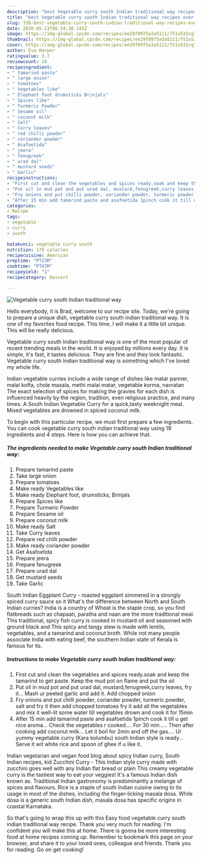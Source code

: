 ```yaml
---
description: "best Vegetable curry south Indian traditional way recipes ever | how to make good Vegetable curry south Indian traditional way"
title: "best Vegetable curry south Indian traditional way recipes ever | how to make good Vegetable curry south Indian traditional way"
slug: 338-best-vegetable-curry-south-indian-traditional-way-recipes-ever-how-to-make-good-vegetable-curry-south-indian-traditional-way
date: 2020-05-13T06:34:38.145Z
image: https://img-global.cpcdn.com/recipes/ee29f0975a3a5111/751x532cq70/vegetable-curry-south-indian-traditional-way-recipe-main-photo.jpg
thumbnail: https://img-global.cpcdn.com/recipes/ee29f0975a3a5111/751x532cq70/vegetable-curry-south-indian-traditional-way-recipe-main-photo.jpg
cover: https://img-global.cpcdn.com/recipes/ee29f0975a3a5111/751x532cq70/vegetable-curry-south-indian-traditional-way-recipe-main-photo.jpg
author: Eva Harper
ratingvalue: 3.7
reviewcount: 10
recipeingredient:
- " tamarind paste"
- " large onion"
- " tomatoes"
- " Vegetables like"
- " Elephant foot drumsticks Brinjals"
- " Spices like"
- " Turmeric Powder"
- " Sesame oil"
- " coconut milk"
- " Salt"
- " Curry leaves"
- " red chilli powder"
- " coriander powder"
- " Asafoetida"
- " jeera"
- " fenugreek"
- " urad dal"
- " mustard seeds"
- " Garlic"
recipeinstructions:
- "First cut and clean the vegetables and spices ready.soak and keep the tamarind to get paste. Keep the mud pot on flame and put the oil"
- "Put oil in mud pot and put urad dal, mustard,fenugreek,curry leaves, fry it... Mash ur peeled garlic and add it. Add chopped onion"
- "Fry onions and put chilli powder, coriander powder, turmeric powder, salt and fry it then add chopped tomatoes fry it add all the vegetables and mix it well-lit some water till vegetables drown and cook it for 15min"
- "After 15 min add tamarind paste and asafoetida 1pinch cook it till u get nice aroma... Check the vegetables r cooked.... For 30 min..... Then after cooking add coconut milk... Let it boil for 2min and off the gas.... Ur yummy vegetable curry (Kara kolumbu) south Indian style is ready... Serve it wit white rice and spoon of ghee if u like it."
categories:
- Recipe
tags:
- vegetable
- curry
- south

katakunci: vegetable curry south 
nutrition: 179 calories
recipecuisine: American
preptime: "PT23M"
cooktime: "PT47M"
recipeyield: "1"
recipecategory: Dessert

---
```



![Vegetable curry south Indian traditional way](https://img-global.cpcdn.com/recipes/ee29f0975a3a5111/751x532cq70/vegetable-curry-south-indian-traditional-way-recipe-main-photo.jpg)

Hello everybody, it is Brad, welcome to our recipe site. Today, we're going to prepare a unique dish, vegetable curry south indian traditional way. It is one of my favorites food recipe. This time, I will make it a little bit unique. This will be really delicious.

Vegetable curry south Indian traditional way is one of the most popular of recent trending meals in the world. It is enjoyed by millions every day. It is simple, it's fast, it tastes delicious. They are fine and they look fantastic. Vegetable curry south Indian traditional way is something which I've loved my whole life.

Indian vegetable curries include a wide range of dishes like matar panner, malai kofta, chole masala, methi malai matar, vegetable korma, navratan The exact selection of spices for making the gravies for each dish is influenced heavily by the region, tradition, even religious practice, and many times. A South Indian Vegetable Curry for a quick,tasty weeknight meal. Mixed vegetables are drowned in spiced coconut milk.


To begin with this particular recipe, we must first prepare a few ingredients. You can cook vegetable curry south indian traditional way using 19 ingredients and 4 steps. Here is how you can achieve that.

<!--inarticleads1-->

##### The ingredients needed to make Vegetable curry south Indian traditional way:

1. Prepare  tamarind paste
1. Take  large onion
1. Prepare  tomatoes
1. Make ready  Vegetables like
1. Make ready  Elephant foot, drumsticks, Brinjals
1. Prepare  Spices like
1. Prepare  Turmeric Powder
1. Prepare  Sesame oil
1. Prepare  coconut milk
1. Make ready  Salt
1. Take  Curry leaves
1. Prepare  red chilli powder
1. Make ready  coriander powder
1. Get  Asafoetida
1. Prepare  jeera
1. Prepare  fenugreek
1. Prepare  urad dal
1. Get  mustard seeds
1. Take  Garlic


South Indian Eggplant Curry - roasted eggplant simmered in a strongly spiced curry sauce so it What&#39;s the difference between North and South Indian curries? India is a country of Wheat is the staple crop, so you find flatbreads such as chapaati, paratha and naan are the more traditional meal. This traditional, spicy fish curry is cooked in mustard oil and seasoned with ground black and This spicy and tangy stew is made with lentils, vegetables, and a tamarind and coconut broth. While not many people associate India with eating beef, the southern Indian state of Kerala is famous for its. 

<!--inarticleads2-->

##### Instructions to make Vegetable curry south Indian traditional way:

1. First cut and clean the vegetables and spices ready.soak and keep the tamarind to get paste. Keep the mud pot on flame and put the oil
1. Put oil in mud pot and put urad dal, mustard,fenugreek,curry leaves, fry it... Mash ur peeled garlic and add it. Add chopped onion
1. Fry onions and put chilli powder, coriander powder, turmeric powder, salt and fry it then add chopped tomatoes fry it add all the vegetables and mix it well-lit some water till vegetables drown and cook it for 15min
1. After 15 min add tamarind paste and asafoetida 1pinch cook it till u get nice aroma... Check the vegetables r cooked.... For 30 min..... Then after cooking add coconut milk... Let it boil for 2min and off the gas.... Ur yummy vegetable curry (Kara kolumbu) south Indian style is ready... Serve it wit white rice and spoon of ghee if u like it.


Indian vegetarian and vegan food blog about spicy Indian curry, South Indian recipes, kid Zucchini Curry - This Indian style curry made with zucchini goes well with any Indian flat bread or plain This creamy vegetable curry is the tastiest way to eat your veggies! It&#39;s a famous Indian dish known as. Traditional Indian gastronomy is predominantly a melange of spices and flavours. Rice is a staple of south Indian cuisine owing to its usage in most of the dishes, including the finger-licking masala dosa. While dosa is a generic south Indian dish, masala dosa has specific origins in coastal Karnataka. 

So that's going to wrap this up with this Easy food vegetable curry south indian traditional way recipe. Thank you very much for reading. I'm confident you will make this at home. There is gonna be more interesting food at home recipes coming up. Remember to bookmark this page on your browser, and share it to your loved ones, colleague and friends. Thank you for reading. Go on get cooking!
